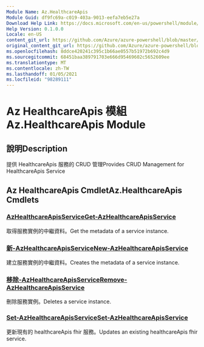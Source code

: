 ```yaml
---
Module Name: Az.HealthcareApis
Module Guid: df9fc69a-c019-403a-9013-eefa7eb5e27a
Download Help Link: https://docs.microsoft.com/en-us/powershell/module/az.healthcareapis
Help Version: 0.1.0.0
Locale: en-US
content_git_url: https://github.com/Azure/azure-powershell/blob/master/src/HealthcareApis/HealthcareApis/help/Az.HealthcareApis.md
original_content_git_url: https://github.com/Azure/azure-powershell/blob/master/src/HealthcareApis/HealthcareApis/help/Az.HealthcareApis.md
ms.openlocfilehash: 8ddce420241c395c1b66ae0557b51972b692c4d9
ms.sourcegitcommit: 68451baa389791703e666d95469602c5652609ee
ms.translationtype: MT
ms.contentlocale: zh-TW
ms.lasthandoff: 01/05/2021
ms.locfileid: "98289111"
---
```

# <span data-ttu-id="a024f-101">Az HealthcareApis 模組</span><span class="sxs-lookup"><span data-stu-id="a024f-101">Az.HealthcareApis Module</span></span>
## <span data-ttu-id="a024f-102">說明</span><span class="sxs-lookup"><span data-stu-id="a024f-102">Description</span></span>
<span data-ttu-id="a024f-103">提供 HealthcareApis 服務的 CRUD 管理</span><span class="sxs-lookup"><span data-stu-id="a024f-103">Provides CRUD Management for HealthcareApis Service</span></span>

## <span data-ttu-id="a024f-104">Az HealthcareApis Cmdlet</span><span class="sxs-lookup"><span data-stu-id="a024f-104">Az.HealthcareApis Cmdlets</span></span>
### [<span data-ttu-id="a024f-105">AzHealthcareApisService</span><span class="sxs-lookup"><span data-stu-id="a024f-105">Get-AzHealthcareApisService</span></span>](Get-AzHealthcareApisService.md)
<span data-ttu-id="a024f-106">取得服務實例的中繼資料。</span><span class="sxs-lookup"><span data-stu-id="a024f-106">Get the metadata of a service instance.</span></span>

### [<span data-ttu-id="a024f-107">新-AzHealthcareApisService</span><span class="sxs-lookup"><span data-stu-id="a024f-107">New-AzHealthcareApisService</span></span>](New-AzHealthcareApisService.md)
<span data-ttu-id="a024f-108">建立服務實例的中繼資料。</span><span class="sxs-lookup"><span data-stu-id="a024f-108">Creates the metadata of a service instance.</span></span>

### [<span data-ttu-id="a024f-109">移除-AzHealthcareApisService</span><span class="sxs-lookup"><span data-stu-id="a024f-109">Remove-AzHealthcareApisService</span></span>](Remove-AzHealthcareApisService.md)
<span data-ttu-id="a024f-110">刪除服務實例。</span><span class="sxs-lookup"><span data-stu-id="a024f-110">Deletes a service instance.</span></span>

### [<span data-ttu-id="a024f-111">Set-AzHealthcareApisService</span><span class="sxs-lookup"><span data-stu-id="a024f-111">Set-AzHealthcareApisService</span></span>](Set-AzHealthcareApisService.md)
<span data-ttu-id="a024f-112">更新現有的 healthcareApis fhir 服務。</span><span class="sxs-lookup"><span data-stu-id="a024f-112">Updates an existing healthcareApis fhir service.</span></span>

